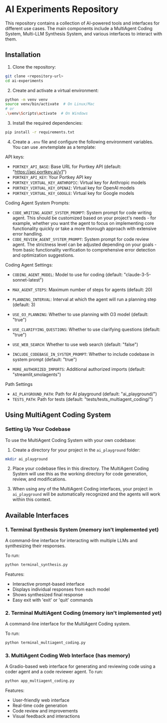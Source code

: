 # AI Experiments Repository

This repository contains a collection of AI-powered tools and interfaces for different use cases. The main components include a MultiAgent Coding System, Multi-LLM Synthesis System, and various interfaces to interact with them.

## Installation

1. Clone the repository:
```bash
git clone <repository-url>
cd ai-experiments
```

2. Create and activate a virtual environment:
```bash
python -m venv venv
source venv/bin/activate  # On Linux/Mac
# or
.\venv\Scripts\activate  # On Windows
```

3. Install the required dependencies:
```bash
pip install -r requirements.txt
```

4. Create a `.env` file and configure the following environment variables. You can use .envtemplate as a template:

API keys:
- `PORTKEY_API_BASE`: Base URL for Portkey API (default: "https://api.portkey.ai/v1")
- `PORTKEY_API_KEY`: Your Portkey API key
- `PORTKEY_VIRTUAL_KEY_ANTHROPIC`: Virtual key for Anthropic models
- `PORTKEY_VIRTUAL_KEY_OPENAI`: Virtual key for OpenAI models
- `PORTKEY_VIRTUAL_KEY_GOOGLE`: Virtual key for Google models

Coding Agent System Prompts:
- `CODE_WRITING_AGENT_SYSTEM_PROMPT`: System prompt for code writing agent. This should be customized based on your project's needs - for example, whether you want the agent to focus on implementing core functionality quickly or take a more thorough approach with extensive error handling.
- `CODE_REVIEW_AGENT_SYSTEM_PROMPT`: System prompt for code review agent. The strictness level can be adjusted depending on your goals - from basic functionality verification to comprehensive error detection and optimization suggestions.

Coding Agent Settings:
- `CODING_AGENT_MODEL`: Model to use for coding (default: "claude-3-5-sonnet-latest")
- `MAX_AGENT_STEPS`: Maximum number of steps for agents (default: 20)
- `PLANNING_INTERVAL`: Interval at which the agent will run a planning step (default: 3)
- `USE_O3_PLANNING`: Whether to use planning with O3 model (default: "true")
- `USE_CLARIFYING_QUESTIONS`: Whether to use clarifying questions (default: "true")
- `USE_WEB_SEARCH`: Whether to use web search (default: "false")

- `INCLUDE_CODEBASE_IN_SYSTEM_PROMPT`: Whether to include codebase in system prompt (default: "true")
- `MORE_AUTHORIZED_IMPORTS`: Additional authorized imports (default: "streamlit,smolagents")

Path Settings
- `AI_PLAYGROUND_PATH`: Path for AI playground (default: "ai_playground/")
- `TESTS_PATH`: Path for tests (default: "tests/tests_multiagent_coding/")

## Using MultiAgent Coding System

### Setting Up Your Codebase

To use the MultiAgent Coding System with your own codebase:

1. Create a directory for your project in the `ai_playground` folder:
```bash
mkdir ai_playground
```

2. Place your codebase files in this directory. The MultiAgent Coding System will use this as the working directory for code generation, review, and modifications.

3. When using any of the MultiAgent Coding interfaces, your project in `ai_playground` will be automatically recognized and the agents will work within this context.

## Available Interfaces

### 1. Terminal Synthesis System (memory isn't implemented yet)
A command-line interface for interacting with multiple LLMs and synthesizing their responses.

To run:
```bash
python terminal_synthesis.py
```

Features:
- Interactive prompt-based interface
- Displays individual responses from each model
- Shows synthesized final response
- Easy exit with 'exit' or 'quit' commands

### 2. Terminal MultiAgent Coding (memory isn't implemented yet)
A command-line interface for the MultiAgent Coding system.

To run:
```bash
python terminal_multiagent_coding.py
```

### 3. MultiAgent Coding Web Interface (has memory)
A Gradio-based web interface for generating and reviewing code using a coder agent and a code reviewer agent.
To run:
```bash
python app_multiagent_coding.py
```

Features:
- User-friendly web interface
- Real-time code generation
- Code review and improvements
- Visual feedback and interactions
